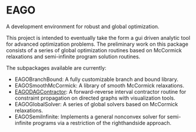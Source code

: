 # EAGO
A development environment for robust and global optimization.

This project is intended to eventually take the form a gui driven analytic tool for advanced optimization problems. The preliminary work on this package consists of a series of global optimization routines based on McCormick relaxations and semi-infinite program solution routines.

The subpackages available are currently:
- EAGOBranchBound: A fully customizable branch and bound library.
- EAGOSmoothMcCormick: A library of smooth McCormick relaxations.
- [EAGODAGContractor](https://github.com/MatthewStuber/EAGODAGContractor): A forward-reverse interval contractor routine for constraint propagation on directed graphs with visualization tools.
- EAGOGlobalSolver: A series of global solvers based on McCormick relaxations.
- EAGOSemiInfinite: Implements a general nonconvex solver for semi-infinite programs via a restriction of the righthandside approach.
